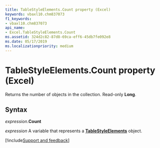 ```yaml
---
title: TableStyleElements.Count property (Excel)
keywords: vbaxl10.chm837073
f1_keywords:
- vbaxl10.chm837073
api_name:
- Excel.TableStyleElements.Count
ms.assetid: 324d2c82-87d8-69ca-eff6-45db7fe092e8
ms.date: 05/17/2019
ms.localizationpriority: medium
---
```



# TableStyleElements.Count property (Excel)

Returns the number of objects in the collection. Read-only **Long**.


## Syntax

_expression_.**Count**

_expression_ A variable that represents a **[TableStyleElements](Excel.TableStyleElements.md)** object.




[!include[Support and feedback](~/includes/feedback-boilerplate.md)]